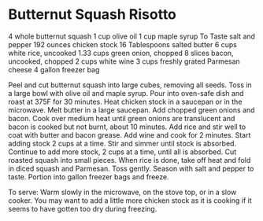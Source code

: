 Butternut Squash Risotto
========================

4	whole	butternut squash
1	cup	olive oil
1	cup	maple syrup
To Taste		salt and pepper
192	ounces	chicken stock
16	Tablespoons	salted butter
6	cups	white rice, uncooked
1.33	cups	green onion, chopped
8	slices	bacon, uncooked, chopped
2	cups	white wine
3	cups	freshly grated Parmesan cheese
4		gallon freezer bag


Peel and cut butternut squash into large cubes, removing all seeds. 
Toss in a large bowl with olive oil and maple syrup. 
Pour into oven-safe dish and roast at 375F for 30 minutes. 
Heat chicken stock in a saucepan or in the microwave. 
Melt butter in a large saucepan. 
Add chopped green onions and bacon. 
Cook over medium heat until green onions are translucent and bacon is cooked but not burnt, about 10 minutes. 
Add rice and stir well to coat with butter and bacon grease. 
Add wine and cook for 2 minutes. 
Start adding stock 2 cups at a time. 
Stir and simmer until stock is absorbed. 
Continue to add more stock, 2 cups at a time, until all is absorbed. 
Cut roasted squash into small pieces. 
When rice is done, take off heat and fold in diced squash and Parmesan. 
Toss gently. 
Season with salt and pepper to taste. 
Portion into gallon freezer bags and freeze. 

To serve: Warm slowly in the microwave, on the stove top, or in a slow cooker. 
You may want to add a little more chicken stock as it is cooking if it seems to have gotten too dry during freezing.
